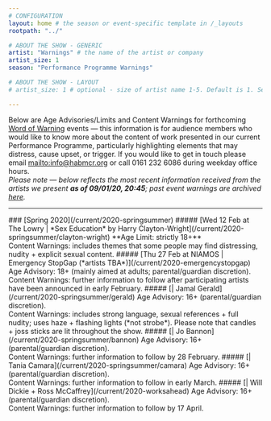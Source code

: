 ```yaml
---
# CONFIGURATION
layout: home # the season or event-specific template in /_layouts
rootpath: "../"

# ABOUT THE SHOW - GENERIC
artist: "Warnings" # the name of the artist or company
artist_size: 1
season: "Performance Programme Warnings"

# ABOUT THE SHOW - LAYOUT
# artist_size: 1 # optional - size of artist name 1-5. Default is 1. Set longer names to lower values

---
```

Below are Age Advisories/Limits and Content Warnings for forthcoming [Word of Warning](/) events — this information is for audience members who would like to know more about the content of work presented in our current Performance Programme, particularly highlighting elements that may distress, cause upset, or trigger. If you would like to get in touch please email <mailto:info@habmcr.org> or call 0161 232 6086 during weekday office hours.<br>*Please note — below reflects the most recent information received from the artists we present **as of 09/01/20, 20:45**; past event warnings are archived [here](/archive/warnings).*         
<hr>          
### [Spring 2020](/current/2020-springsummer)        
##### [Wed 12 Feb at The Lowry | *Sex Education* by Harry Clayton-Wright](/current/2020-springsummer/clayton-wright)
**Age Limit: strictly 18+**<br>Content Warnings: includes themes that some people may find distressing, nudity + explicit sexual content.        
##### [Thu 27 Feb at NIAMOS | Emergency StopGap (*artists TBA*)](/current/2020-emergencystopgap)        
Age Advisory: 18+ (mainly aimed at adults; parental/guardian discretion).<br>Content Warnings: further information to follow after participating artists have been announced in early February.        
##### [| Jamal Gerald](/current/2020-springsummer/gerald)       
Age Advisory: 16+ (parental/guardian discretion).<br>Content Warnings: includes strong language, sexual references + full nudity; uses haze + flashing lights (*not strobe*). Please note that candles + joss sticks are lit throughout the show.       
##### [| Jo Bannon](/current/2020-springsummer/bannon)       
Age Advisory: 16+ (parental/guardian discretion).<br>Content Warnings: further information to follow by 28 February.       
##### [| Tania Camara](/current/2020-springsummer/camara)        
Age Advisory: 16+ (parental/guardian discretion).<br>Content Warnings: further information to follow in early March.       
##### [| Will Dickie + Ross McCaffrey](/current/2020-worksahead)       
Age Advisory: 16+ (parental/guardian discretion).<br>Content Warnings: further information to follow by 17 April.
